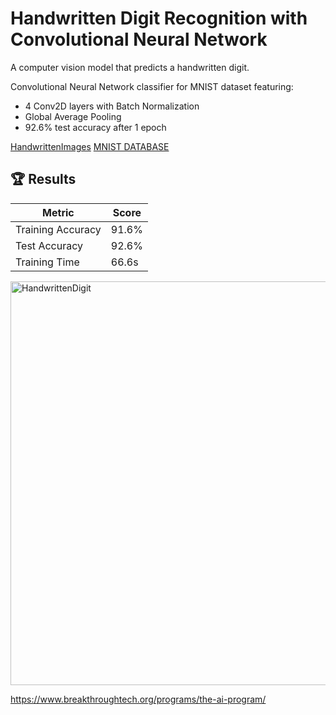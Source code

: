 # Handwritten Digit Recognition with Convolutional Neural Network
A computer vision model that predicts a handwritten digit.

Convolutional Neural Network classifier for MNIST dataset featuring:
- 4 Conv2D layers with Batch Normalization
- Global Average Pooling
- 92.6% test accuracy after 1 epoch

[HandwrittenImages](https://en.wikipedia.org/wiki/MNIST_database)
[MNIST DATABASE](http://yann.lecun.com/exdb/mnist/)

## 🏆 Results
| Metric          | Score  |
|-----------------|--------|
| Training Accuracy | 91.6% |
| Test Accuracy    | 92.6%  |
| Training Time    | 66.6s  |

<img width="635" height="646" alt="HandwrittenDigit" src="https://github.com/user-attachments/assets/7673ded2-f8d0-4e51-9a83-e85523f6849d" />


https://www.breakthroughtech.org/programs/the-ai-program/

